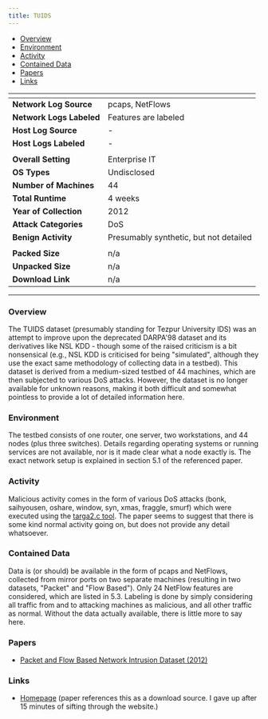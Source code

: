 ```yaml
---
title: TUIDS
---
```


- [Overview](#overview)
- [Environment](#environment)
- [Activity](#activity)
- [Contained Data](#contained-data)
- [Papers](#papers)
- [Links](#links)

| <!-- -->                 | <!-- -->                               |
|--------------------------|----------------------------------------|
| **Network Log Source**   | pcaps, NetFlows                        |
| **Network Logs Labeled** | Features are labeled                   |
| **Host Log Source**      | -                                      |
| **Host Logs Labeled**    | -                                      |
|                          |                                        |
| **Overall Setting**      | Enterprise IT                          |
| **OS Types**             | Undisclosed                            |
| **Number of Machines**   | 44                                     |
| **Total Runtime**        | 4 weeks                                |
| **Year of Collection**   | 2012                                   |
| **Attack Categories**    | DoS                                    |
| **Benign Activity**      | Presumably synthetic, but not detailed |
|                          |                                        |
| **Packed Size**          | n/a                                    |
| **Unpacked Size**        | n/a                                    |
| **Download Link**        | n/a                                    |

***

### Overview
The TUIDS dataset (presumably standing for Tezpur University IDS) was an attempt to improve upon the deprecated DARPA'98 dataset and its derivatives like NSL KDD -
though some of the raised criticism is a bit nonsensical (e.g., NSL KDD is criticised for being "simulated", although they use the exact same methodology of collecting data in a testbed).
This dataset is derived from a medium-sized testbed of 44 machines, which are then subjected to various DoS attacks.
However, the dataset is no longer available for unknown reasons, making it both difficult and somewhat pointless to provide a lot of detailed information here.

### Environment
The testbed consists of one router, one server, two workstations, and 44 nodes (plus three switches).
Details regarding operating systems or running services are not available, nor is it made clear what a node exactly is.
The exact network setup is explained in section 5.1 of the referenced paper.

### Activity
Malicious activity comes in the form of various DoS attacks (bonk, saihyousen, oshare, window, syn, xmas, fraggle, smurf) which were executed using the [targa2.c tool](https://packetstormsecurity.com/files/15949/targa2.c.html).
The paper seems to suggest that there is some kind normal activity going on, but does not provide any detail whatsoever.

### Contained Data
Data is (or should) be available in the form of pcaps and NetFlows, collected from mirror ports on two separate machines (resulting in two datasets, "Packet" and "Flow Based").
Only 24 NetFlow features are considered, which are listed in 5.3.
Labeling is done by simply considering all traffic from and to attacking machines as malicious, and all other traffic as normal.
Without the data actually available, there is little more to say here.

### Papers
- [Packet and Flow Based Network Intrusion Dataset (2012)](https://doi.org/10.1007/978-3-642-32129-0_34)

### Links
- [Homepage](https://www.tezu.ernet.in/) (paper references this as a download source. I gave up after 15 minutes of sifting through the website.)
